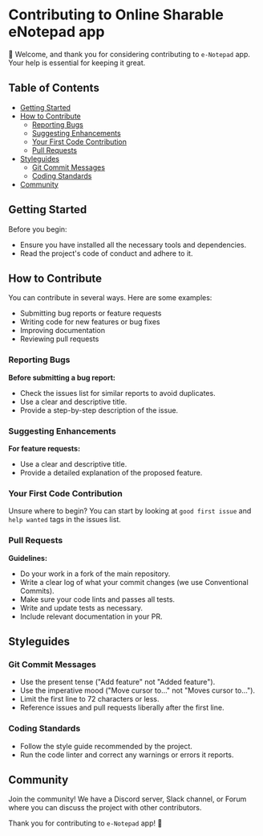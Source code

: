 # Contributing to Online Sharable eNotepad app

👋 Welcome, and thank you for considering contributing to `e-Notepad` app. Your help is essential for keeping it great.

## Table of Contents
- [Getting Started](#getting-started)
- [How to Contribute](#how-to-contribute)
  - [Reporting Bugs](#reporting-bugs)  
  - [Suggesting Enhancements](#suggesting-enhancements)
  - [Your First Code Contribution](#your-first-code-contribution)  
  - [Pull Requests](#pull-requests)
- [Styleguides](#styleguides)
  - [Git Commit Messages](#git-commit-messages)
  - [Coding Standards](#coding-standards)
- [Community](#community)

## Getting Started

Before you begin:
- Ensure you have installed all the necessary tools and dependencies.
- Read the project's code of conduct and adhere to it.

## How to Contribute

You can contribute in several ways. Here are some examples:
- Submitting bug reports or feature requests
- Writing code for new features or bug fixes
- Improving documentation
- Reviewing pull requests

### Reporting Bugs

**Before submitting a bug report:**
- Check the issues list for similar reports to avoid duplicates.
- Use a clear and descriptive title.
- Provide a step-by-step description of the issue.

### Suggesting Enhancements

**For feature requests:**
- Use a clear and descriptive title.
- Provide a detailed explanation of the proposed feature.

### Your First Code Contribution

Unsure where to begin? You can start by looking at `good first issue` and `help wanted` tags in the issues list.

### Pull Requests

**Guidelines:**
- Do your work in a fork of the main repository.
- Write a clear log of what your commit changes (we use Conventional Commits).
- Make sure your code lints and passes all tests.
- Write and update tests as necessary.
- Include relevant documentation in your PR.

## Styleguides

### Git Commit Messages
- Use the present tense ("Add feature" not "Added feature").
- Use the imperative mood ("Move cursor to..." not "Moves cursor to...").
- Limit the first line to 72 characters or less.
- Reference issues and pull requests liberally after the first line.

### Coding Standards
- Follow the style guide recommended by the project.
- Run the code linter and correct any warnings or errors it reports.

## Community

Join the community! We have a Discord server, Slack channel, or Forum where you can discuss the project with other contributors.

Thank you for contributing to `e-Notepad` app! 🌟
